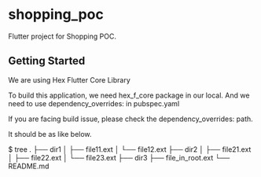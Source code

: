 # shopping_poc

Flutter project for Shopping POC.

## Getting Started

We are using Hex Flutter Core Library

To build this application, we need hex_f_core package in our local. And we need to use dependency_overrides: in pubspec.yaml

If you are facing build issue, please check the dependency_overrides: path.

It should be as like below.

$ tree
.
├── dir1
│   ├── file11.ext
│   └── file12.ext
├── dir2
│   ├── file21.ext
│   ├── file22.ext
│   └── file23.ext
├── dir3
├── file_in_root.ext
└── README.md
